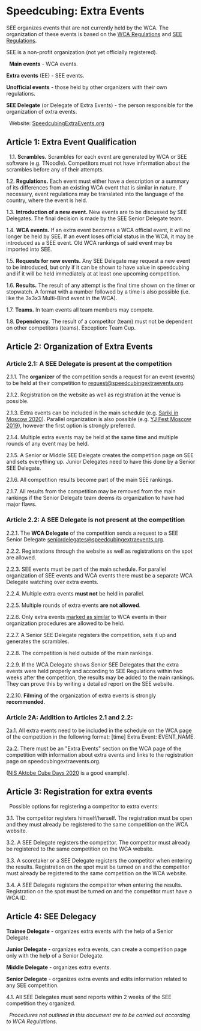 # Speedcubing: Extra Events

SEE organizes events that are not currently held by the WCA. The organization of these events is based on the [WCA Regulations](https://www.worldcubeassociation.org/regulations/) and [SEE Regulations](https://speedcubingextraevents.org/Regulations).

SEE is a non-profit organization (not yet officially registered).

 
**Main events** - WCA events.

**Extra events** (EE) - SEE events.

**Unofficial events** - those held by other organizers with their own regulations.

**SEE Delegate** (or Delegate of Extra Events) - the person responsible for the organization of extra events.

 
Website: [SpeedcubingExtraEvents.org](https://SpeedcubingExtraEvents.org)

## Article 1: Extra Event Qualification
 
1.1. **Scrambles.** Scrambles for each event are generated by WCA or SEE software (e.g. TNoodle). Competitors must not have information about the scrambles before any of their attempts.

1.2. **Regulations.** Each event must either have a description or a summary of its differences from an existing WCA event that is similar in nature. If necessary, event regulations may be translated into the language of the country, where the event is held.

1.3. **Introduction of a new event.** New events are to be discussed by SEE Delegates. The final decision is made by the SEE Senior Delegate team.

1.4. **WCA events.** If an extra event becomes a WCA official event, it will no longer be held by SEE. If an event loses official status in the WCA, it may be introduced as a SEE event. Old WCA rankings of said event may be imported into SEE.

1.5. **Requests for new events.** Any SEE Delegate may request a new event to be introduced, but only if it can be shown to have value in speedcubing and if it will be held immediately at at least one upcoming competition.

1.6. **Results.** The result of any attempt is the final time shown on the timer or stopwatch. A format with a number followed by a time is also possible (i.e. like the 3x3x3 Multi-Blind event in the WCA).

1.7. **Teams.** In team events all team members may compete.

1.8. **Dependency.** The result of a competitor (team) must not be dependent on other competitors (teams). Exception: Team Cup.

## Article 2: Organization of Extra Events 
### Article 2.1: A SEE Delegate is present at the competition

2.1.1. The **organizer** of the competition sends a request for an event (events) to be held at their competition to <request@speedcubingextraevents.org>.

2.1.2. Registration on the website as well as registration at the venue is possible.

2.1.3. Extra events can be included in the main schedule (e.g. [Sariki in Moscow 2020](https://www.worldcubeassociation.org/competitions/SarikiInMoscow2020#competition-schedule)). Parallel organization is also possible (e.g. [YJ Fest Moscow 2019](https://www.worldcubeassociation.org/competitions/YJFestMoscow2019#competition-schedule)), however the first option is strongly preferred.

2.1.4. Multiple extra events may be held at the same time and multiple rounds of any event may be held.

2.1.5. A Senior or Middle SEE Delegate creates the competition page on SEE and sets everything up. Junior Delegates need to have this done by a Senior SEE Delegate.

2.1.6. All competition results become part of the main SEE rankings.

2.1.7. All results from the competition may be removed from the main rankings if the Senior Delegate team deems its organization to have had major flaws.

### Article 2.2: A SEE Delegate is not present at the competition

2.2.1. The **WCA Delegate** of the competition sends a request to a SEE Senior Delegate <seniordelegates@speedcubingextraevents.org>.

2.2.2. Registrations through the website as well as registrations on the spot are allowed.

2.2.3. SEE events must be part of the main schedule. For parallel organization of SEE events and WCA events there must be a separate WCA Delegate watching over extra events.

2.2.4. Multiple extra events **must not** be held in parallel.

2.2.5. Multiple rounds of extra events **are not allowed**.

2.2.6. Only extra events [marked as similar](https://speedcubingextraevents.org/Events/Simple) to WCA events in their organization procedures are allowed to be held.

2.2.7. A Senior SEE Delegate registers the competition, sets it up and generates the scrambles.

2.2.8. The competition is held outside of the main rankings.

2.2.9. If the WCA Delegate shows Senior SEE Delegates that the extra events were held properly and according to SEE Regulations within two weeks after the competition, the results may be added to the main rankings. They can prove this by writing a detailed report on the SEE website.

2.2.10. **Filming** of the organization of extra events is strongly **recommended**.
 
### Article 2A: Addition to Articles 2.1 and 2.2:

2a.1. All extra events need to be included in the schedule on the WCA page of the competition in the following format: [time] Extra Event: EVENT_NAME.

2a.2. There must be an "Extra Events" section on the WCA page of the competition with information about extra events and links to the registration page on speedcubingextraevents.org.

([NIS Aktobe Cube Days 2020](https://www.worldcubeassociation.org/competitions/NISAktobeCubeDays2020#13239-extra-events) is a good example).

## Article 3: Registration for extra events
 
Possible options for registering a competitor to extra events:

3.1. The competitor registers himself/herself. The registration must be open and they must already be registered to the same competition on the WCA website.

3.2. A SEE Delegate registers the competitor. The competitor must already be registered to the same competition on the WCA website.

3.3. A scoretaker or a SEE Delegate registers the competitor when entering the results. Registration on the spot must be turned on and the competitor must already be registered to the same competition on the WCA website.

3.4. A SEE Delegate registers the competitor when entering the results. Registration on the spot must be turned on and the competitor must have a WCA ID.

## Article 4: SEE Delegacy

**Trainee Delegate** - organizes extra events with the help of a Senior Delegate.

**Junior Delegate** - organizes extra events, can create a competition page only with the help of a Senior Delegate.

**Middle Delegate** - organizes extra events.

**Senior Delegate** - organizes extra events and edits information related to any SEE competition.

4.1. All SEE Delegates must send reports within 2 weeks of the SEE competition they organized.

 
*Procedures not outlined in this document are to be carried out according to WCA Regulations.*
